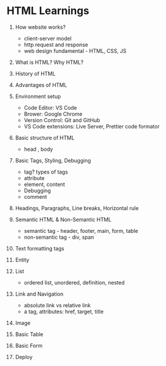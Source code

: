 # HTML Learnings

1. How website works?

    - client-server model
    - http request and response
    - web design fundamental - HTML, CSS, JS

2. What is HTML? Why HTML?
3. History of HTML
4. Advantages of HTML
5. Environment setup

    - Code Editor: VS Code
    - Brower: Google Chrome
    - Version Control: Git and GitHub
    - VS Code extensions: Live Server, Prettier code formator

6. Basic structure of HTML
    - head , body 
7. Basic Tags, Styling, Debugging
    - tag? types of tags
    - attribute
    - element, content
    - Debugging
    - comment
8. Headings, Paragraphs, Line breaks, Horizontal rule
9. Semantic HTML & Non-Semantic HTML
    - semantic tag - header, footer, main, form, table
    - non-semantic tag - div, span

10. Text formatting tags
11. Entity
12. List
    - ordered list, unordered, definition, nested
13. Link and Navigation
    - absolute link vs relative link
    - a tag, attributes: href, target, title
14. Image
15. Basic Table
16. Basic Form
17. Deploy